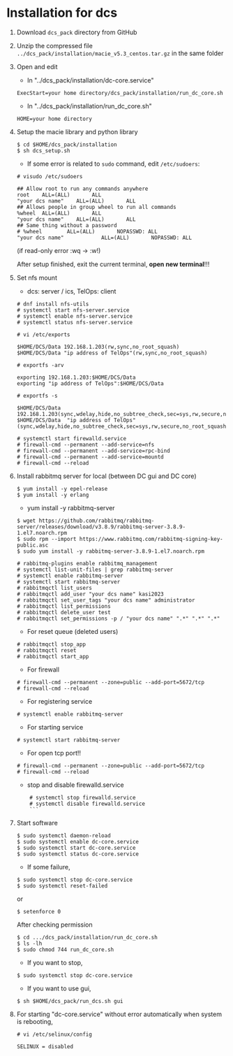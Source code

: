 # Installation for dcs 

1. Download `dcs_pack` directory from GitHub

2. Unzip the compressed file `../dcs_pack/installation/macie_v5.3_centos.tar.gz` in the same folder

3. Open and edit 
	- In "../dcs_pack/installation/dc-core.service"
	```
	ExecStart=your home directory/dcs_pack/installation/run_dc_core.sh
	```
	- In "../dcs_pack/installation/run_dc_core.sh"
	```
	HOME=your home directory
	```

4. Setup the macie library and python library
	```
	$ cd $HOME/dcs_pack/installation	
	$ sh dcs_setup.sh
	```
	- If some error is related to `sudo` command, edit `/etc/sudoers`:
	
	`# visudo /etc/sudoers`
	```
	## Allow root to run any commands anywhere
	root    ALL=(ALL)       ALL
	"your dcs name"    ALL=(ALL)       ALL
	## Allows people in group wheel to run all commands
	%wheel  ALL=(ALL)       ALL
	"your dcs name"    ALL=(ALL)       ALL
	## Same thing without a password
	# %wheel        ALL=(ALL)       NOPASSWD: ALL
	"your dcs name"            ALL=(ALL)       NOPASSWD: ALL
	```
	(if read-only error :wq -> :w!)
	
	After setup finished, exit the current terminal, **open new terminal**!!!
5. Set nfs mount
	
	- dcs: server / ics, TelOps: client
	```
	# dnf install nfs-utils
	# systemctl start nfs-server.service
	# systemctl enable nfs-server.service
	# systemctl status nfs-server.service
	```
	`# vi /etc/exports`
	```
	$HOME/DCS/Data 192.168.1.203(rw,sync,no_root_squash)
	$HOME/DCS/Data "ip address of TelOps"(rw,sync,no_root_squash)
	```
	`# exportfs -arv`
	```
	exporting 192.168.1.203:$HOME/DCS/Data
	exporting "ip address of TelOps":$HOME/DCS/Data
	```
	`# exportfs -s`
	```
	$HOME/DCS/Data  192.168.1.203(sync,wdelay,hide,no_subtree_check,sec=sys,rw,secure,no_root_squash,no_all_squash)
	$HOME/DCS/Data  "ip address of TelOps"(sync,wdelay,hide,no_subtree_check,sec=sys,rw,secure,no_root_squash,no_all_squash)
	```
	```
 	# systemctl start firewalld.service
	# firewall-cmd --permanent --add-service=nfs
	# firewall-cmd --permanent --add-service=rpc-bind
	# firewall-cmd --permanent --add-service=mountd
	# firewall-cmd --reload
	```
6. Install rabbitmq server for local (between DC gui and DC core)
	```
	$ yum install -y epel-release
	$ yum install -y erlang
	```
	- yum install -y rabbitmq-server
	```
	$ wget https://github.com/rabbitmq/rabbitmq-server/releases/download/v3.8.9/rabbitmq-server-3.8.9-1.el7.noarch.rpm
	$ sudo rpm --import https://www.rabbitmq.com/rabbitmq-signing-key-public.asc
	$ sudo yum install -y rabbitmq-server-3.8.9-1.el7.noarch.rpm
	```
	```
	# rabbitmq-plugins enable rabbitmq_management
	# systemctl list-unit-files | grep rabbitmq-server
	# systemctl enable rabbitmq-server
	# systemctl start rabbitmq-server
	# rabbitmqctl list_users
	# rabbitmqctl add_user "your dcs name" kasi2023
	# rabbitmqctl set_user_tags "your dcs name" administrator
	# rabbitmqctl list_permissions
	# rabbitmqctl delete_user test
	# rabbitmqctl set_permissions -p / "your dcs name" ".*" ".*" ".*"
	```
	- For reset queue (deleted users)
	```
	# rabbitmqctl stop_app
	# rabbitmqctl reset
	# rabbitmqctl start_app
	```
	- For firewall
	```
	# firewall-cmd --permanent --zone=public --add-port=5672/tcp
	# firewall-cmd --reload
	```
	- For registering service
	```
	# systemctl enable rabbitmq-server
	```
	- For starting service
	```
	# systemctl start rabbitmq-server
	```
	- For open tcp port!!
	```
	# firewall-cmd --permanent --zone=public --add-port=5672/tcp
	# firewall-cmd --reload
	```
 	- stop and disable firewalld.service
   	```
    	# systemctl stop firewalld.service
    	# systemctl disable firewalld.service
    	```
7. Start software
	```
	$ sudo systemctl daemon-reload
	$ sudo systemctl enable dc-core.service
	$ sudo systemctl start dc-core.service
	$ sudo systemctl status dc-core.service
	```
	- If some failure, 
   	```
	$ sudo systemctl stop dc-core.service
	$ sudo systemctl reset-failed
	```
	or
	```
	$ setenforce 0
	```
	After checking permission
	```
	$ cd .../dcs_pack/installation/run_dc_core.sh
	$ ls -lh
	$ sudo chmod 744 run_dc_core.sh
	```
	- If you want to stop,
   	```
	$ sudo systemctl stop dc-core.service
	```
	- If you want to use gui,
	```
	$ sh $HOME/dcs_pack/run_dcs.sh gui
	```
8. For starting "dc-core.service" without error automatically when system is rebooting,
	
	`# vi /etc/selinux/config`
	```
	SELINUX = disabled
	```
